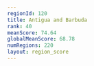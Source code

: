 ```yaml
---
regionId: 120
title: Antigua and Barbuda
rank: 40
meanScore: 74.64
globalMeanScore: 68.78
numRegions: 220
layout: region_score
---
```


